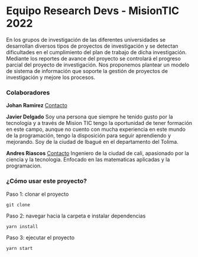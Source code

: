 # Equipo Research Devs - MisionTIC 2022

En los grupos de investigación de las diferentes universidades se desarrollan diversos tipos de proyectos de investigación y se detectan dificultades en el cumplimiento del plan de trabajo de dicha investigación. Mediante los reportes de avance del proyecto se controlará el progreso parcial del proyecto de investigación. Nos proponemos plantear un modelo de sistema de información que soporte la gestión de proyectos de investigación y mejore los procesos.

### Colaboradores

**Johan Ramirez**
[Contacto](https://github.com/johanramirez91)

**Javier Delgado**
Soy una persona que siempre he tenido gusto por la tecnologia y a través de Mision TIC tengo la oportunidad de tener formación en este campo,
aunque no cuento con mucha experiencia en este mundo de la programación, tengo la disposición para seguir aprendiendo y mejorando. Soy de la ciudad de Ibagué en el departamento del Tolima.

**Andres Riascos**
[Contacto](https://github.com/ariascosb)
Ingeniero de la ciudad de cali, apasionado por la ciencia y la tecnologia. Enfocado en las matematicas aplicadas y la programacion. 

### ¿Cómo usar este proyecto?

Paso 1: clonar el proyecto

`git clone `

Paso 2: navegar hacia la carpeta e instalar dependencias

`yarn install`

Paso 3: ejecutar el proyecto

`yarn start`
